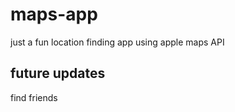 # maps-app

just a fun location finding app using apple maps API 

## future updates

find friends  
